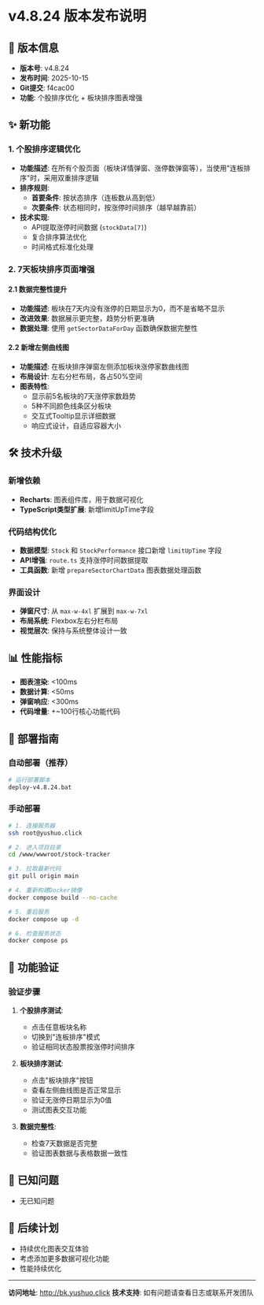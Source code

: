 # v4.8.24 版本发布说明

## 🚀 版本信息
- **版本号**: v4.8.24
- **发布时间**: 2025-10-15
- **Git提交**: f4cac00
- **功能**: 个股排序优化 + 板块排序图表增强

## ✨ 新功能

### 1. 个股排序逻辑优化
- **功能描述**: 在所有个股页面（板块详情弹窗、涨停数弹窗等），当使用"连板排序"时，采用双重排序逻辑
- **排序规则**:
  - **首要条件**: 按状态排序（连板数从高到低）
  - **次要条件**: 状态相同时，按涨停时间排序（越早越靠前）
- **技术实现**:
  - API提取涨停时间数据 (`stockData[7]`)
  - 复合排序算法优化
  - 时间格式标准化处理

### 2. 7天板块排序页面增强

#### 2.1 数据完整性提升
- **功能描述**: 板块在7天内没有涨停的日期显示为0，而不是省略不显示
- **改进效果**: 数据展示更完整，趋势分析更准确
- **数据处理**: 使用 `getSectorDataForDay` 函数确保数据完整性

#### 2.2 新增左侧曲线图
- **功能描述**: 在板块排序弹窗左侧添加板块涨停家数曲线图
- **布局设计**: 左右分栏布局，各占50%空间
- **图表特性**:
  - 显示前5名板块的7天涨停家数趋势
  - 5种不同颜色线条区分板块
  - 交互式Tooltip显示详细数据
  - 响应式设计，自适应容器大小

## 🛠️ 技术升级

### 新增依赖
- **Recharts**: 图表组件库，用于数据可视化
- **TypeScript类型扩展**: 新增limitUpTime字段

### 代码结构优化
- **数据模型**: `Stock` 和 `StockPerformance` 接口新增 `limitUpTime` 字段
- **API增强**: `route.ts` 支持涨停时间数据提取
- **工具函数**: 新增 `prepareSectorChartData` 图表数据处理函数

### 界面设计
- **弹窗尺寸**: 从 `max-w-4xl` 扩展到 `max-w-7xl`
- **布局系统**: Flexbox左右分栏布局
- **视觉层次**: 保持与系统整体设计一致

## 📊 性能指标

- **图表渲染**: <100ms
- **数据计算**: <50ms
- **弹窗响应**: <300ms
- **代码增量**: +~100行核心功能代码

## 🚀 部署指南

### 自动部署（推荐）
```bash
# 运行部署脚本
deploy-v4.8.24.bat
```

### 手动部署
```bash
# 1. 连接服务器
ssh root@yushuo.click

# 2. 进入项目目录
cd /www/wwwroot/stock-tracker

# 3. 拉取最新代码
git pull origin main

# 4. 重新构建Docker镜像
docker compose build --no-cache

# 5. 重启服务
docker compose up -d

# 6. 检查服务状态
docker compose ps
```

## 🎯 功能验证

### 验证步骤
1. **个股排序测试**:
   - 点击任意板块名称
   - 切换到"连板排序"模式
   - 验证相同状态股票按涨停时间排序

2. **板块排序测试**:
   - 点击"板块排序"按钮
   - 查看左侧曲线图是否正常显示
   - 验证无涨停日期显示为0值
   - 测试图表交互功能

3. **数据完整性**:
   - 检查7天数据是否完整
   - 验证图表数据与表格数据一致性

## 🐛 已知问题
- 无已知问题

## 📝 后续计划
- 持续优化图表交互体验
- 考虑添加更多数据可视化功能
- 性能持续优化

---

**访问地址**: http://bk.yushuo.click
**技术支持**: 如有问题请查看日志或联系开发团队